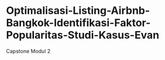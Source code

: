 # Optimalisasi-Listing-Airbnb-Bangkok-Identifikasi-Faktor-Popularitas-Studi-Kasus-Evan
Capstone Modul 2
